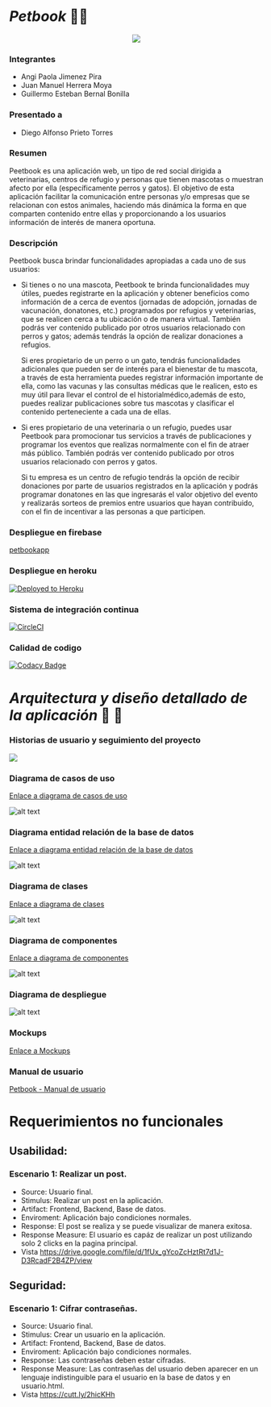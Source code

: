 # _Petbook_ 🐶🐱 

<p align="center">
  <img src="https://raw.githubusercontent.com/Petbook-ARSW/Petbook-Back-End/master/img/logoo.png"/>
</p>

### Integrantes
  
   * Angi Paola Jimenez Pira
   * Juan Manuel Herrera Moya 
   * Guillermo Esteban Bernal Bonilla
   
### Presentado a

   * Diego Alfonso Prieto Torres
   
### Resumen 

Peetbook es una aplicación web, un tipo de red social dirigida a veterinarias, centros de refugio y personas que tienen mascotas o muestran afecto por ella (específicamente perros y gatos). El objetivo de esta aplicación facilitar la comunicación entre  personas y/o empresas que se relacionan con estos animales, haciendo más dinámica la forma en que comparten contenido entre ellas y proporcionando a los usuarios información de interés de manera oportuna. 

### Descripción

   Peetbook busca brindar funcionalidades apropiadas a cada uno de sus usuarios: 
   
   * Si tienes o no una mascota, Peetbook te brinda funcionalidades muy útiles, puedes registrarte en la aplicación y obtener beneficios como información de a cerca 
   de eventos (jornadas de adopción, jornadas de vacunación, donatones, etc.) programados por refugios y veterinarias, que se realicen cerca a tu ubicación o de
   manera virtual. También podrás ver contenido publicado por otros usuarios  relacionado con perros y gatos; además tendrás la opción de realizar donaciones a 
   refugios.
   
     Si eres propietario de un perro o un gato, tendrás  funcionalidades adicionales que pueden ser de interés para el bienestar de tu mascota, a través de esta 
     herramienta puedes registrar información importante de ella, como las vacunas y las consultas médicas que le realicen, esto es muy útil para llevar el control de 
     el historialmédico,además de esto, puedes realizar publicaciones sobre tus mascotas y clasificar el contenido perteneciente a cada una de ellas. 
   
   * Si eres propietario de una veterinaria o un refugio, puedes usar Peetbook para  promocionar tus servicios a través de publicaciones y  programar los eventos que
   realizas normalmente con el fin de atraer más público.  También podrás ver contenido publicado por otros usuarios  relacionado con perros y gatos.
   
     Si tu empresa es un centro de refugio tendrás la opción de recibir donaciones por parte de usuarios registrados en la aplicación y podrás programar donatones en
     las que ingresarás el valor objetivo del evento y realizarás sorteos de premios entre usuarios que hayan contribuido, con el fin de incentivar a las personas a 
     que participen.

### Despliegue en firebase 

[petbookapp](https://petbookapp-74400.web.app/)

### Despliegue en heroku

[![Deployed to Heroku](https://www.herokucdn.com/deploy/button.png)](https://petbook-api.herokuapp.com/)

### Sistema de integración continua

[![CircleCI](https://circleci.com/gh/Petbook-ARSW/Petbook-Back-End.svg?style=svg)](https://app.circleci.com/pipelines/github/Petbook-ARSW/Petbook-Back-End)

### Calidad de codigo

[![Codacy Badge](https://app.codacy.com/project/badge/Grade/0a38c0cb9c804bd1a967ce127ac919f3)](https://www.codacy.com/gh/Petbook-ARSW/Petbook-Back-End/dashboard?utm_source=github.com&amp;utm_medium=referral&amp;utm_content=Petbook-ARSW/Petbook-Back-End&amp;utm_campaign=Badge_Grade)

# _Arquitectura y diseño detallado de la aplicación_ 🐾 🦴

### Historias de usuario y seguimiento del proyecto 

[![](https://tree.taiga.io/support/images/icon-taiga-color.png?h=221ec64e)](https://tree.taiga.io/project/angipaola10-petbook/timeline)
     
### Diagrama de casos de uso
  
   [Enlace a diagrama de casos de uso](https://github.com/Petbook-ARSW/Petbook-Back-End/blob/master/img/PetbookUseCase.png)
   
   ![alt text](https://raw.githubusercontent.com/Petbook-ARSW/Petbook-Back-End/master/img/PetbookUseCase.png)

### Diagrama entidad relación de la base de datos
   
   [Enlace a diagrama entidad relación de la base de datos](https://github.com/Petbook-ARSW/Petbook-Back-End/blob/master/img/PetbookER.png)
   
   ![alt text](https://raw.githubusercontent.com/Petbook-ARSW/Petbook-Back-End/master/img/PetbookER.png)

### Diagrama de clases
   
   [Enlace a diagrama de clases](https://github.com/Petbook-ARSW/Petbook-Back-End/blob/master/img/PeetbookClass.png)
   
   ![alt text](https://raw.githubusercontent.com/Petbook-ARSW/Petbook-Back-End/master/img/PeetbookClass.png)

### Diagrama de componentes

   [Enlace a diagrama de componentes](https://github.com/Petbook-ARSW/Petbook-Back-End/blob/master/img/PetbookC%26C.png)
   
   ![alt text](https://raw.githubusercontent.com/Petbook-ARSW/Petbook-Back-End/master/img/PetbookC&C.png)

### Diagrama de despliegue 

   ![alt text](https://raw.githubusercontent.com/Petbook-ARSW/Petbook-Back-End/master/img/PetbookDeployment.png)

### Mockups

   [Enlace a Mockups](https://github.com/Petbook-ARSW/Petbook-Back-End/blob/master/mockups.pdf)
  
### Manual de usuario

   [Petbook - Manual de usuario](https://angi-jimenez.gitbook.io/petbook-user-manual/)
   
# Requerimientos no funcionales

## Usabilidad:
### Escenario 1: Realizar un post.

  - Source: Usuario final.
  - Stimulus: Realizar un post en la aplicación.
  - Artifact: Frontend, Backend, Base de datos.
  - Enviroment: Aplicación bajo condiciones normales.
  - Response: El post se realiza y se puede visualizar de manera exitosa.
  - Response Measure: El usuario es capáz de realizar un post utilizando solo 2 clicks en la pagina principal.
  - Vista 
   https://drive.google.com/file/d/1fUx_gYcoZcHztRt7d1J-D3RcadF2B4ZP/view

## Seguridad:
### Escenario 1: Cifrar contraseñas.

 - Source: Usuario final.
 - Stimulus: Crear un usuario en la aplicación.
 - Artifact: Frontend, Backend, Base de datos.
 - Enviroment: Aplicación bajo condiciones normales.
 - Response: Las contraseñas deben estar cifradas.
 - Response Measure: Las contraseñas del usuario deben aparecer en un lenguaje indistinguible para el usuario en la base de datos y en usuario.html.
 - Vista 
   https://cutt.ly/2hicKHh
